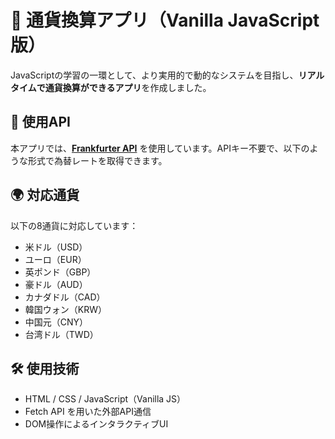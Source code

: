 # 💱 通貨換算アプリ（Vanilla JavaScript版）

JavaScriptの学習の一環として、より実用的で動的なシステムを目指し、**リアルタイムで通貨換算ができるアプリ**を作成しました。

## 🔗 使用API

本アプリでは、**[Frankfurter API](https://www.frankfurter.app/)** を使用しています。APIキー不要で、以下のような形式で為替レートを取得できます。

## 🌍 対応通貨

以下の8通貨に対応しています：

- 米ドル（USD）
- ユーロ（EUR）
- 英ポンド（GBP）
- 豪ドル（AUD）
- カナダドル（CAD）
- 韓国ウォン（KRW）
- 中国元（CNY）
- 台湾ドル（TWD）

## 🛠 使用技術

- HTML / CSS / JavaScript（Vanilla JS）
- Fetch API を用いた外部API通信
- DOM操作によるインタラクティブUI
